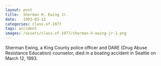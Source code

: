 ```yaml
---
layout: post
title:  Sherman H. Ewing Jr.
date:   1993-03-12
categories: class-of-1977
tags: accident
images: /assets/class-of-1977/sherman-h-ewing-jr-1.png
---
```

Sherman Ewing, a King County police officer and DARE (Drug Abuse Resistance Education) counselor, died in a boating accident in Seattle on March 12, 1993.

